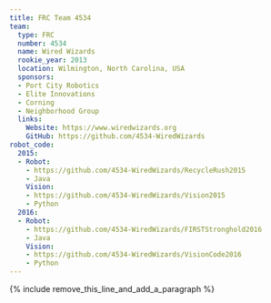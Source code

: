 ```yaml
---
title: FRC Team 4534
team:
  type: FRC
  number: 4534
  name: Wired Wizards
  rookie_year: 2013
  location: Wilmington, North Carolina, USA
  sponsors:
  - Port City Robotics
  - Elite Innovations
  - Corning
  - Neighborhood Group
  links:
    Website: https://www.wiredwizards.org
    GitHub: https://github.com/4534-WiredWizards
robot_code:
  2015:
  - Robot:
    - https://github.com/4534-WiredWizards/RecycleRush2015
    - Java
    Vision:
    - https://github.com/4534-WiredWizards/Vision2015
    - Python
  2016:
  - Robot:
    - https://github.com/4534-WiredWizards/FIRSTStronghold2016
    - Java
    Vision:
    - https://github.com/4534-WiredWizards/VisionCode2016
    - Python
---
```


{% include remove_this_line_and_add_a_paragraph %}